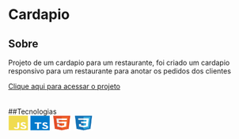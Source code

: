 <h1>Cardapio</h1>

<h2>Sobre</h2>
 <p>Projeto de um cardapio para um restaurante, foi criado um cardapio responsivo para um restaurante para anotar os pedidos dos clientes</p>
 <a href = "https://projeto-cardapio-theta.vercel.app">Clique aqui para acessar o projeto</a>
<br><br><br> 
##Tecnologias
<div>
  <img align="center" alt="Rafa-Js" height="30" width="40" src="https://raw.githubusercontent.com/devicons/devicon/master/icons/javascript/javascript-plain.svg">
  <img align="center" alt="Rafa-Ts" height="30" width="40" src="https://raw.githubusercontent.com/devicons/devicon/master/icons/typescript/typescript-plain.svg">
  <img align="center" alt="HTML" height="30" width="40" src="https://raw.githubusercontent.com/devicons/devicon/master/icons/html5/html5-original.svg">
  <img align="center" alt="CSS" height="30" width="40" src="https://raw.githubusercontent.com/devicons/devicon/master/icons/css3/css3-original.svg">
</div>

